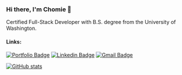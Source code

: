 ### Hi there, I'm Chomie 👋
Certified Full-Stack Developer with B.S. degree from the University of Washington.

#### Links:
[![Portfolio Badge](https://img.shields.io/badge/-My_Portfolio-brightgreen?&logoColor=white&link=https://chomieu.com)](https://chomieu.com) 
[![Linkedin Badge](https://img.shields.io/badge/-chomieu-blue?&logo=Linkedin&logoColor=white&link=https://www.linkedin.com/in/chomieu)](https://www.linkedin.com/in/chomieu) 
[![Gmail Badge](https://img.shields.io/badge/-chomieu-c14438?&logo=Gmail&logoColor=white&link=mailto:chomieu@gmail.com)](mailto:chomieu@gmail.com)

[![GitHub stats](https://github-readme-stats.vercel.app/api?username=chomieu&title_color=0366D6&bg_color=fff&icon_color=FFC404&text_color=626A72&show_icons=true&hide_border=true&hide=stars)](https://github.com/anuraghazra/github-readme-stats)
